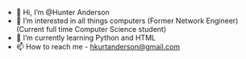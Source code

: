 - 👋 Hi, I’m @Hunter Anderson
- 👀 I’m interested in all things computers (Former Network Engineer) (Current full time Computer Science student)
- 🌱 I’m currently learning Python and HTML
- 📫 How to reach me - hkurtanderson@gmail.com
<!---
Hunterkurt/Hunterkurt is a ✨ special ✨ repository because its `README.md` (this file) appears on your GitHub profile.
You can click the Preview link to take a look at your changes.
--->
